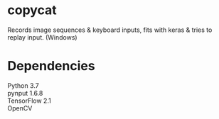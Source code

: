 # copycat
Records image sequences & keyboard inputs, fits with keras & tries to replay input. (Windows)

# Dependencies
Python 3.7\
pynput 1.6.8\
TensorFlow 2.1\
OpenCV
